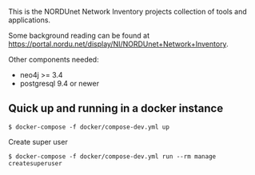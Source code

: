 This is the NORDUnet Network Inventory projects collection of tools and applications.

Some background reading can be found at https://portal.nordu.net/display/NI/NORDUnet+Network+Inventory.

Other components needed:

- neo4j >= 3.4
- postgresql 9.4 or newer

## Quick up and running in a docker instance

```
$ docker-compose -f docker/compose-dev.yml up
```

Create super user

```
$ docker-compose -f docker/compose-dev.yml run --rm manage createsuperuser
```
